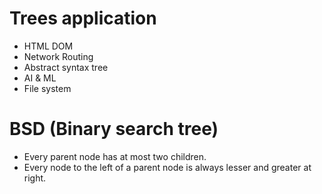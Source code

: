 # Trees application

- HTML DOM
- Network Routing
- Abstract syntax tree
- AI & ML
- File system

# BSD (Binary search tree)

- Every parent node has at most two children.
- Every node to the left of a parent node is always lesser and greater at right.
